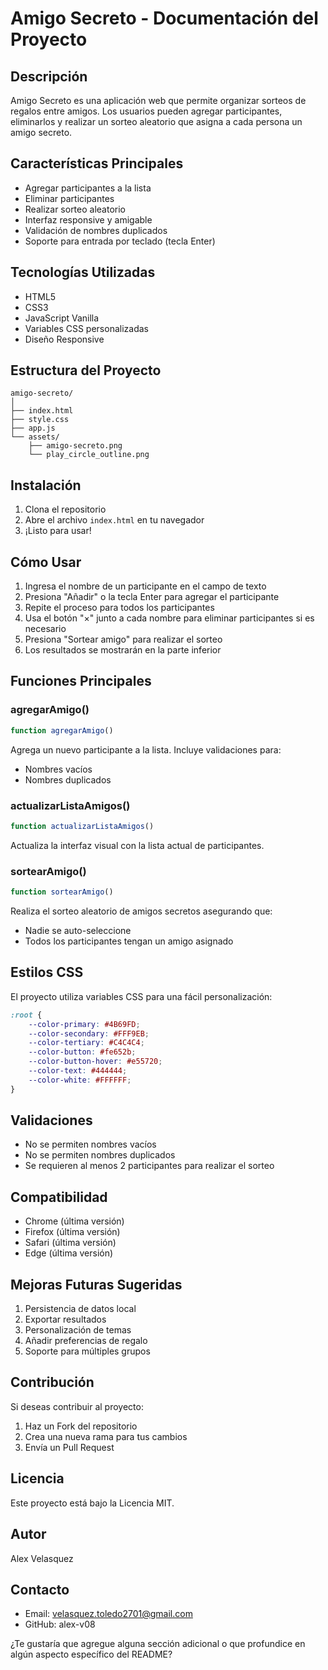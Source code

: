 
# Amigo Secreto - Documentación del Proyecto

## Descripción
Amigo Secreto es una aplicación web que permite organizar sorteos de regalos entre amigos. Los usuarios pueden agregar participantes, eliminarlos y realizar un sorteo aleatorio que asigna a cada persona un amigo secreto.

## Características Principales
- Agregar participantes a la lista
- Eliminar participantes
- Realizar sorteo aleatorio
- Interfaz responsive y amigable
- Validación de nombres duplicados
- Soporte para entrada por teclado (tecla Enter)

## Tecnologías Utilizadas
- HTML5
- CSS3
- JavaScript Vanilla
- Variables CSS personalizadas
- Diseño Responsive

## Estructura del Proyecto
```
amigo-secreto/
│
├── index.html
├── style.css
├── app.js
└── assets/
    ├── amigo-secreto.png
    └── play_circle_outline.png
```

## Instalación
1. Clona el repositorio
2. Abre el archivo `index.html` en tu navegador
3. ¡Listo para usar!

## Cómo Usar
1. Ingresa el nombre de un participante en el campo de texto
2. Presiona "Añadir" o la tecla Enter para agregar el participante
3. Repite el proceso para todos los participantes
4. Usa el botón "×" junto a cada nombre para eliminar participantes si es necesario
5. Presiona "Sortear amigo" para realizar el sorteo
6. Los resultados se mostrarán en la parte inferior

## Funciones Principales

### agregarAmigo()
```javascript
function agregarAmigo()
```
Agrega un nuevo participante a la lista. Incluye validaciones para:
- Nombres vacíos
- Nombres duplicados

### actualizarListaAmigos()
```javascript
function actualizarListaAmigos()
```
Actualiza la interfaz visual con la lista actual de participantes.

### sortearAmigo()
```javascript
function sortearAmigo()
```
Realiza el sorteo aleatorio de amigos secretos asegurando que:
- Nadie se auto-seleccione
- Todos los participantes tengan un amigo asignado

## Estilos CSS
El proyecto utiliza variables CSS para una fácil personalización:
```css
:root {
    --color-primary: #4B69FD;
    --color-secondary: #FFF9EB;
    --color-tertiary: #C4C4C4;
    --color-button: #fe652b;
    --color-button-hover: #e55720;
    --color-text: #444444;
    --color-white: #FFFFFF;
}
```

## Validaciones
- No se permiten nombres vacíos
- No se permiten nombres duplicados
- Se requieren al menos 2 participantes para realizar el sorteo

## Compatibilidad
- Chrome (última versión)
- Firefox (última versión)
- Safari (última versión)
- Edge (última versión)

## Mejoras Futuras Sugeridas
1. Persistencia de datos local
2. Exportar resultados
3. Personalización de temas
4. Añadir preferencias de regalo
5. Soporte para múltiples grupos

## Contribución
Si deseas contribuir al proyecto:
1. Haz un Fork del repositorio
2. Crea una nueva rama para tus cambios
3. Envía un Pull Request

## Licencia
Este proyecto está bajo la Licencia MIT.

## Autor
Alex Velasquez

## Contacto
- Email: velasquez.toledo2701@gmail.com
- GitHub: alex-v08 

¿Te gustaría que agregue alguna sección adicional o que profundice en algún aspecto específico del README?
